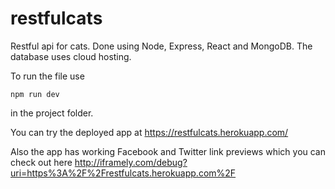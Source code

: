 # restfulcats
Restful api for cats. Done using Node, Express, React and MongoDB. The database uses cloud hosting.

To run the file use
  
    npm run dev
  
in the project folder.

You can try the deployed app at https://restfulcats.herokuapp.com/

Also the app has working Facebook and Twitter link previews which you can check out here http://iframely.com/debug?uri=https%3A%2F%2Frestfulcats.herokuapp.com%2F

